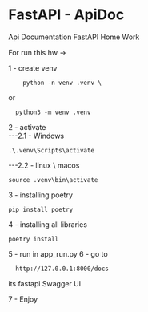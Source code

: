 # FastAPI - ApiDoc
Api Documentation FastAPI Home Work


For run this hw ->

1 - create venv 
``` text
    python -n venv .venv \
```
or 
``` text
  python3 -m venv .venv
```
2 - activate <br>
---2.1 - Windows 
  ``` text
  .\.venv\Scripts\activate
```
---2.2 - linux \ macos
   ``` text
  source .venv\bin\activate
```
3 - installing poetry 
  ``` text
  pip install poetry
```

4 - installing all libraries
  ``` text
  poetry install
 ```
5 - run in app_run.py
6 - go to 
``` text
  http://127.0.0.1:8000/docs
```
its fastapi Swagger UI 

7 - Enjoy 
